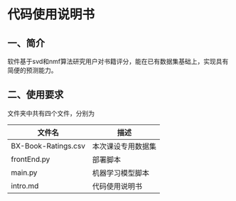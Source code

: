 # 代码使用说明书  
## 一、简介  
软件基于svd和nmf算法研究用户对书籍评分，能在已有数据集基础上，实现具有简便的预测能力。 
## 二、使用要求
文件夹中共有四个文件，分别为

| 文件名   | 描述     |
| -------- | -------- |
|BX-Book-Ratings.csv| 本次课设专用数据集 |
|frontEnd.py| 部署脚本 |
| main.py    | 机器学习模型脚本 |
|intro.md | 代码使用说明书 |

